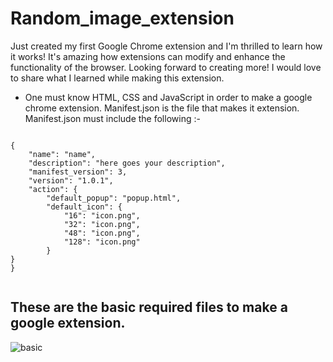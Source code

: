 # Random_image_extension

Just created my first Google Chrome extension and I'm thrilled to learn how it works! It's amazing how extensions can modify and enhance the functionality of the browser. Looking forward to creating more! I would love to share what I learned while making this extension.


- One must know HTML, CSS and JavaScript in order to make a google chrome extension. Manifest.json is the file that makes it extension. 
Manifest.json must include the following :- 
```

{
    "name": "name",
    "description": "here goes your description",
    "manifest_version": 3,
    "version": "1.0.1",
    "action": {
        "default_popup": "popup.html",
        "default_icon": {
            "16": "icon.png",
            "32": "icon.png",
            "48": "icon.png",
            "128": "icon.png"
        }
}
}


  ```

## These are the basic required files to make a google extension.
![basic](https://user-images.githubusercontent.com/80287027/227801955-1d8f3cfa-07cd-4988-90c4-04090dd91eb6.png)
